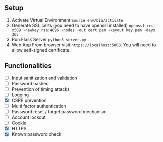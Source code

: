 ## Setup
1. Activate Virtual Environment
`source env/bin/activate`
2. Generate SSL certs (you need to have openssl installed)
`openssl req -x509 -newkey rsa:4096 -nodes -out cert.pem -keyout key.pem -days 365`
3. Run Flask Server
`python3 server.py`
4. Web App
From browser visit `https://localhost:5000`. You will need to allow self-signed certificate.
    
## Functionalities
- [ ] Input sanitization and validation
- [ ] Password hashed
- [ ] Prevention of timing attacks
- [ ] Logging
- [x] CSRF prevention
- [ ] Multi factor authentication
- [ ] Password reset / forget password mechanism
- [ ] Account lockout
- [ ] Cookie
- [x] HTTPS
- [x] Known password check
